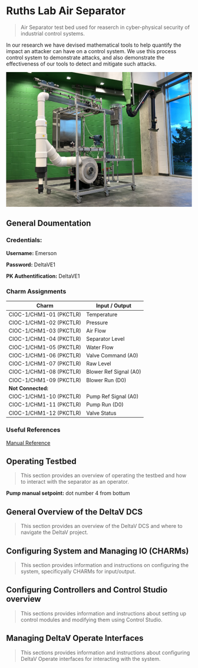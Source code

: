 # Ruths Lab Air Separator
> Air Separator test bed used for reaserch in cyber-physical security of industrial control systems.

In our research we have devised mathematical tools to help quantify the impact an attacker can have on a control system.  We use this process control system to demonstrate attacks, and also demonstrate the effectiveness of our tools to detect and mitigate such attacks.


![Seperator Testbed](fig/separator_testbed.jpg)

## General Doumentation

### Credentials:

**Username:** Emerson

**Password:** DeltaVE1

**PK Authentification:** DeltaVE1

### Charm Assignments

Charm | Input / Output
------ | -----
CIOC-1/CHM1-01 (PKCTLR) | Temperature
CIOC-1/CHM1-02 (PKCTLR) | Pressure
CIOC-1/CHM1-03 (PKCTLR) | Air Flow
CIOC-1/CHM1-04 (PKCTLR) | Separator Level
CIOC-1/CHM1-05 (PKCTLR) | Water Flow
CIOC-1/CHM1-06 (PKCTLR) | Valve Command (A0)
CIOC-1/CHM1-07 (PKCTLR) | Raw Level
CIOC-1/CHM1-08 (PKCTLR) | Blower Ref Signal (A0)
CIOC-1/CHM1-09 (PKCTLR) | Blower Run (D0)
**Not Connected:** | 
CIOC-1/CHM1-10 (PKCTLR) | Pump Ref Signal (A0)
CIOC-1/CHM1-11 (PKCTLR) | Pump Run (D0)
CIOC-1/CHM1-12 (PKCTLR) | Valve Status


### Useful References

[Manual Reference](deltav_live_implementation_manual.pdf)


## Operating Testbed
> This section provides an overview of operating the testbed and how to interact with the separator as an operator.




**Pump manual setpoint:**
dot number 4 from bottum


## General Overview of the DeltaV DCS
> This section provides an overview of the DeltaV DCS and where to navigate the DeltaV project.





## Configuring System and Managing IO (CHARMs)
> This section provides information and instructions on configuring the system, specificyally CHARMs for input/output.






## Configuring Controllers and Control Studio overview
> This sections provides information and instructions about setting up control modules and modifying them using Control Studio.






## Managing DeltaV Operate Interfaces
> This sections provides information and instructions about configuring DeltaV Operate interfaces for interacting with the system.


